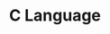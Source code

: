---
title: C Language
slug: c-lang
image: http://programmerspoint.in/images/c-programming-course.png
---
